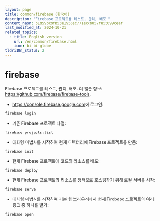 ```yaml
---
layout: page
title: common/firebase (한국어)
description: "Firebase 프로젝트를 테스트, 관리, 배포."
content_hash: b1d59bc9fb53e1956ec771eccb057f855099ceaf
last_modified_at: 2024-10-21
related_topics:
  - title: English version
    url: /en/common/firebase.html
    icon: bi bi-globe
tldri18n_status: 2
---
```

# firebase

Firebase 프로젝트를 테스트, 관리, 배포.
더 많은 정보: <https://github.com/firebase/firebase-tools>.

- <https://console.firebase.google.com>에 로그인:

`firebase login`

- 기존 Firebase 프로젝트 나열:

`firebase projects:list`

- 대화형 마법사를 시작하여 현재 디렉터리에 Firebase 프로젝트를 만듬:

`firebase init`

- 현재 Firebase 프로젝트에 코드와 리소스를 배포:

`firebase deploy`

- 현재 Firebase 프로젝트의 리소스를 정적으로 호스팅하기 위해 로컬 서버를 시작:

`firebase serve`

- 대화형 마법사를 시작하여 기본 웹 브라우저에서 현재 Firebase 프로젝트의 여러 링크 중 하나를 열기:

`firebase open`
